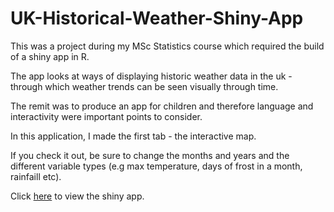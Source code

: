 # UK-Historical-Weather-Shiny-App

This was a project during my MSc Statistics course which required the build of a shiny app in R. 

The app looks at ways of displaying historic weather data in the uk - through which weather trends can be seen visually through time.

The remit was to produce an app for children and therefore language and interactivity were important points to consider.

In this application, I made the first tab - the interactive map.

If you check it out, be sure to change the months and years and the different variable types (e.g max temperature, days of frost in a month, rainfaill etc). 

Click <a href="https://rypoll.shinyapps.io/UK_Historic_Data/">here</a> to view the shiny app.
